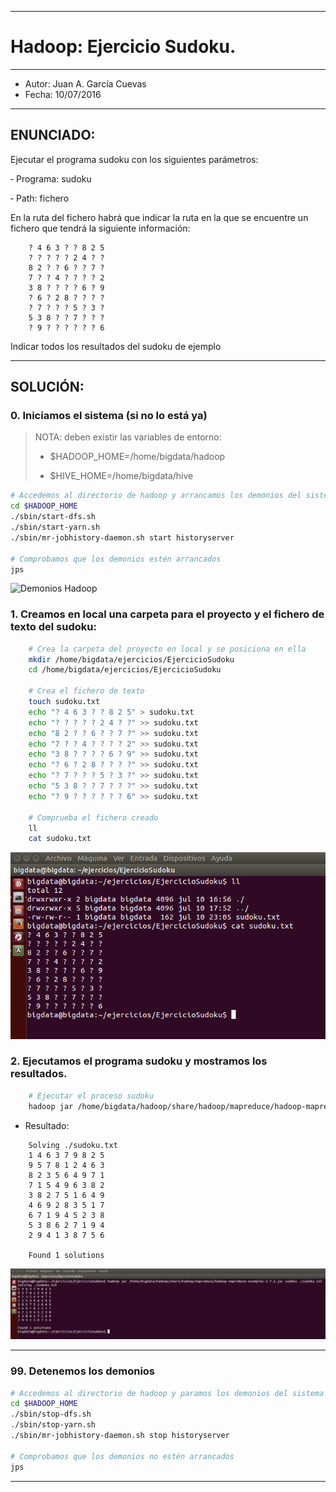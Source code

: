 ***
# Hadoop: Ejercicio Sudoku.
***
- Autor: Juan A. García Cuevas
- Fecha: 10/07/2016

***

## ENUNCIADO:

Ejecutar el programa sudoku con los siguientes parámetros:

 ‐ Programa: sudoku

 ‐ Path: fichero

En la ruta del fichero habrá que indicar la ruta en la que se encuentre un fichero que tendrá la siguiente información:

        ? 4 6 3 ? ? 8 2 5
        ? ? ? ? ? 2 4 ? ?
        8 2 ? ? 6 ? ? 7 ?
        7 ? ? 4 ? ? ? ? 2
        3 8 ? ? ? ? 6 ? 9
        ? 6 ? 2 8 ? ? ? ?
        ? 7 ? ? ? 5 ? 3 ?
        5 3 8 ? ? 7 ? ? ?
        ? 9 ? ? ? ? ? ? 6

Indicar todos los resultados del sudoku de ejemplo

***

## SOLUCIÓN:

### 0. Iniciamos el sistema (si no lo está ya)

>
>NOTA: deben existir las variables de entorno:
>
>- $HADOOP_HOME=/home/bigdata/hadoop
>
>- $HIVE_HOME=/home/bigdata/hive
>

```bash
# Accedemos al directorio de hadoop y arrancamos los demonios del sistema
cd $HADOOP_HOME
./sbin/start-dfs.sh
./sbin/start-yarn.sh
./sbin/mr-jobhistory-daemon.sh start historyserver

# Comprobamos que los demonios estén arrancados
jps
```

![Demonios Hadoop](images/DemoniosHadoop.png)

### 1. Creamos en local una carpeta para el proyecto y el fichero de texto del sudoku:

```bash
    # Crea la carpeta del proyecto en local y se posiciona en ella
    mkdir /home/bigdata/ejercicios/EjercicioSudoku
    cd /home/bigdata/ejercicios/EjercicioSudoku

    # Crea el fichero de texto
    touch sudoku.txt
    echo "? 4 6 3 ? ? 8 2 5" > sudoku.txt
    echo "? ? ? ? ? 2 4 ? ?" >> sudoku.txt
    echo "8 2 ? ? 6 ? ? 7 ?" >> sudoku.txt
    echo "7 ? ? 4 ? ? ? ? 2" >> sudoku.txt
    echo "3 8 ? ? ? ? 6 ? 9" >> sudoku.txt
    echo "? 6 ? 2 8 ? ? ? ?" >> sudoku.txt
    echo "? 7 ? ? ? 5 ? 3 ?" >> sudoku.txt
    echo "5 3 8 ? ? 7 ? ? ?" >> sudoku.txt
    echo "? 9 ? ? ? ? ? ? 6" >> sudoku.txt

    # Comprueba el fichero creado
    ll
    cat sudoku.txt
```

![SudokuDatos](images/SudokuDatos.png)


### 2. Ejecutamos el programa sudoku y mostramos los resultados.

```bash
    # Ejecutar el proceso sudoku
    hadoop jar /home/bigdata/hadoop/share/hadoop/mapreduce/hadoop-mapreduce-examples-2.7.2.jar sudoku ./sudoku.txt
```

* Resultado:

```
    Solving ./sudoku.txt
    1 4 6 3 7 9 8 2 5
    9 5 7 8 1 2 4 6 3
    8 2 3 5 6 4 9 7 1
    7 1 5 4 9 6 3 8 2
    3 8 2 7 5 1 6 4 9
    4 6 9 2 8 3 5 1 7
    6 7 1 9 4 5 2 3 8
    5 3 8 6 2 7 1 9 4
    2 9 4 1 3 8 7 5 6

    Found 1 solutions
```

![SudokuResultado](images/SudokuResultado.png)



***

### 99. Detenemos los demonios

```bash
# Accedemos al directorio de hadoop y paramos los demonios del sistema
cd $HADOOP_HOME
./sbin/stop-dfs.sh
./sbin/stop-yarn.sh
./sbin/mr-jobhistory-daemon.sh stop historyserver

# Comprobamos que los demonios no estén arrancados
jps
```

***

